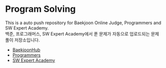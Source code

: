# Program Solving
This is a auto push repository for Baekjoon Online Judge, Programmers and SW Expert Academy.  
백준, 프로그래머스, SW Expert Academy에서 푼 문제가 자동으로 업로드되는 문제 풀이 저장소입니다.
- [BaekjoonHub](https://github.com/BaekjoonHub/BaekjoonHub)
- [Programmers](https://programmers.co.kr/)
- [SW Expert Academy](https://swexpertacademy.com/main/main.do)
